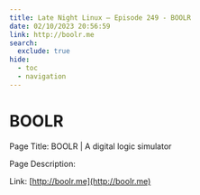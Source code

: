 ```yaml
---
title: Late Night Linux – Episode 249 - BOOLR
date: 02/10/2023 20:56:59
link: http://boolr.me
search:
  exclude: true
hide:
  - toc
  - navigation
---
```


# BOOLR

Page Title: BOOLR | A digital logic simulator

Page Description:  

Link: [http://boolr.me](http://boolr.me)